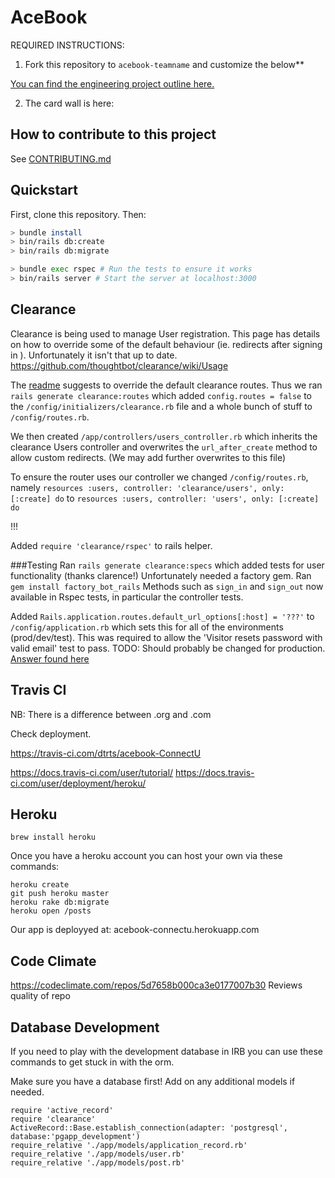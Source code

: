 # AceBook

REQUIRED INSTRUCTIONS:

1. Fork this repository to `acebook-teamname` and customize
the below**

[You can find the engineering project outline here.](https://github.com/makersacademy/course/tree/master/engineering_projects/rails)

2. The card wall is here: <please update>

## How to contribute to this project
See [CONTRIBUTING.md](CONTRIBUTING.md)

## Quickstart

First, clone this repository. Then:

```bash
> bundle install
> bin/rails db:create
> bin/rails db:migrate

> bundle exec rspec # Run the tests to ensure it works
> bin/rails server # Start the server at localhost:3000
```

## Clearance
Clearance is being used to manage User registration.
This page has details on how to override some of the default behaviour (ie. redirects after signing in ).
Unfortunately it isn't that up to date.
https://github.com/thoughtbot/clearance/wiki/Usage


The [readme](https://github.com/thoughtbot/clearance) suggests to override the default clearance routes.
Thus we ran `rails generate clearance:routes` which added `config.routes = false` to the `/config/initializers/clearance.rb` file and a whole bunch of stuff to `/config/routes.rb`.

We then created `/app/controllers/users_controller.rb` which inherits the clearance Users controller and overwrites the `url_after_create` method to allow custom redirects. (We may add further overwrites to this file)

To ensure the router uses our controller we changed `/config/routes.rb`, namely
`resources :users, controller: 'clearance/users', only: [:create] do`
to
`resources :users, controller: 'users', only: [:create] do`


!!!

Added `require 'clearance/rspec'` to rails helper.


###Testing
Ran `rails generate clearance:specs` which added tests for user functionality (thanks clarence!)
Unfortunately needed a factory gem.
Ran `gem install factory_bot_rails`
Methods such as `sign_in` and `sign_out` now available in Rspec tests, in particular the controller tests.

Added `Rails.application.routes.default_url_options[:host] = '???'` to `/config/application.rb` which sets this for all of the environments (prod/dev/test). This was required to allow the 'Visitor resets password with valid email' test to pass.
TODO: Should probably be changed for production.
[Answer found here](https://stackoverflow.com/questions/18742779/actionviewtemplateerror-missing-host-to-link-to#18742821)



## Travis CI
NB: There is a difference between .org and .com

Check deployment.

https://travis-ci.com/dtrts/acebook-ConnectU


https://docs.travis-ci.com/user/tutorial/
https://docs.travis-ci.com/user/deployment/heroku/



## Heroku
```
brew install heroku
```
Once you have a heroku account you can host your own via these commands:
```
heroku create
git push heroku master
heroku rake db:migrate
heroku open /posts
```

Our app is deployyed at: acebook-connectu.herokuapp.com




## Code Climate
https://codeclimate.com/repos/5d7658b000ca3e0177007b30
Reviews quality of repo


## Database Development
If you need to play with the development database in IRB you can use these commands to get stuck in with the orm.

Make sure you have a database first!
Add on any additional models if needed.

```
require 'active_record'
require 'clearance'
ActiveRecord::Base.establish_connection(adapter: 'postgresql', database:'pgapp_development')
require_relative './app/models/application_record.rb'
require_relative './app/models/user.rb'
require_relative './app/models/post.rb'
```